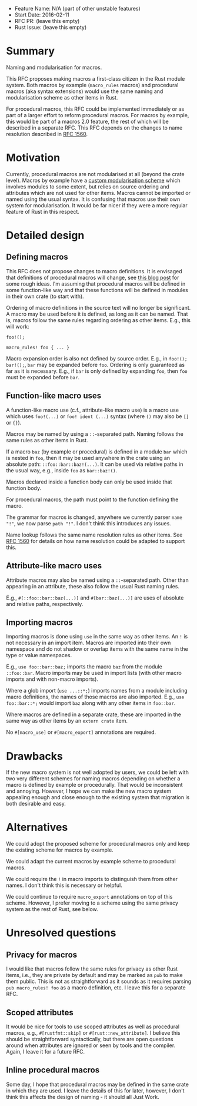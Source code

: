 - Feature Name: N/A (part of other unstable features)
- Start Date: 2016-02-11
- RFC PR: (leave this empty)
- Rust Issue: (leave this empty)

# Summary
[summary]: #summary

Naming and modularisation for macros.

This RFC proposes making macros a first-class citizen in the Rust module system.
Both macros by example (`macro_rules` macros) and procedural macros (aka syntax
extensions) would use the same naming and modularisation scheme as other items
in Rust.

For procedural macros, this RFC could be implemented immediately or as part of a
larger effort to reform procedural macros. For macros by example, this would be
part of a macros 2.0 feature, the rest of which will be described in a separate
RFC. This RFC depends on the changes to name resolution described in
[RFC 1560](https://github.com/rust-lang/rfcs/pull/1560).

# Motivation
[motivation]: #motivation

Currently, procedural macros are not modularised at all (beyond the crate
level). Macros by example have a [custom modularisation
scheme](https://github.com/rust-lang/rfcs/blob/master/text/0453-macro-reform.md)
which involves modules to some extent, but relies on source ordering and
attributes which are not used for other items. Macros cannot be imported or
named using the usual syntax. It is confusing that macros use their own system
for modularisation. It would be far nicer if they were a more regular feature of
Rust in this respect.


# Detailed design
[design]: #detailed-design

## Defining macros

This RFC does not propose changes to macro definitions. It is envisaged that
definitions of procedural macros will change, see [this blog post](http://ncameron.org/blog/macro-plans-syntax/)
for some rough ideas. I'm assuming that procedural macros will be defined in
some function-like way and that these functions will be defined in modules in
their own crate (to start with).

Ordering of macro definitions in the source text will no longer be significant.
A macro may be used before it is defined, as long as it can be named. That is,
macros follow the same rules regarding ordering as other items. E.g., this will
work:

```
foo!();

macro_rules! foo { ... }
```

Macro expansion order is also not defined by source order. E.g., in `foo!(); bar!();`,
`bar` may be expanded before `foo`. Ordering is only guaranteed as far as it is
necessary. E.g., if `bar` is only defined by expanding `foo`, then `foo` must be
expanded before `bar`.

## Function-like macro uses

A function-like macro use (c.f., attribute-like macro use) is a macro use which
uses `foo!(...)` or `foo! ident (...)` syntax (where `()` may also be `[]` or `{}`).

Macros may be named by using a `::`-separated path. Naming follows the same
rules as other items in Rust.

If a macro `baz` (by example or procedural) is defined in a module `bar` which
is nested in `foo`, then it may be used anywhere in the crate using an
absolute path: `::foo::bar::baz!(...)`. It can be used via relative paths in the
usual way, e.g., inside `foo` as `bar::baz!()`.

Macros declared inside a function body can only be used inside that function
body.

For procedural macros, the path must point to the function defining the macro.

The grammar for macros is changed, anywhere we currently parser `name "!"`, we
now parse `path "!"`. I don't think this introduces any issues.

Name lookup follows the same name resolution rules as other items. See [RFC
1560](https://github.com/rust-lang/rfcs/pull/1560) for details on how name
resolution could be adapted to support this.

## Attribute-like macro uses

Attribute macros may also be named using a `::`-separated path. Other than
appearing in an attribute, these also follow the usual Rust naming rules.

E.g., `#[::foo::bar::baz(...)]` and `#[bar::baz(...)]` are uses of absolute and
relative paths, respectively.


## Importing macros

Importing macros is done using `use` in the same way as other items. An `!` is
not necessary in an import item. Macros are imported into their own namespace
and do not shadow or overlap items with the same name in the type or value
namespaces.

E.g., `use foo::bar::baz;` imports the macro `baz` from the module `::foo::bar`.
Macro imports may be used in import lists (with other macro imports and with
non-macro imports).

Where a glob import (`use ...::*;`) imports names from a module including macro
definitions, the names of those macros are also imported. E.g., `use
foo::bar::*;` would import `baz` along with any other items in `foo::bar`.

Where macros are defined in a separate crate, these are imported in the same way
as other items by an `extern crate` item.

No `#[macro_use]` or `#[macro_export]` annotations are required.


# Drawbacks
[drawbacks]: #drawbacks

If the new macro system is not well adopted by users, we could be left with two
very different schemes for naming macros depending on whether a macro is defined
by example or procedurally. That would be inconsistent and annoying. However, I
hope we can make the new macro system appealing enough and close enough to the
existing system that migration is both desirable and easy.


# Alternatives
[alternatives]: #alternatives

We could adopt the proposed scheme for procedural macros only and keep the
existing scheme for macros by example.

We could adapt the current macros by example scheme to procedural macros.

We could require the `!` in macro imports to distinguish them from other names.
I don't think this is necessary or helpful.

We could continue to require `macro_export` annotations on top of this scheme.
However, I prefer moving to a scheme using the same privacy system as the rest
of Rust, see below.


# Unresolved questions
[unresolved]: #unresolved-questions

## Privacy for macros

I would like that macros follow the same rules for privacy as other Rust items,
i.e., they are private by default and may be marked as `pub` to make them
public. This is not as straightforward as it sounds as it requires parsing `pub
macro_rules! foo` as a macro definition, etc. I leave this for a separate RFC.

## Scoped attributes

It would be nice for tools to use scoped attributes as well as procedural
macros, e.g., `#[rustfmt::skip]` or `#[rust::new_attribute]`. I believe this
should be straightforward syntactically, but there are open questions around
when attributes are ignored or seen by tools and the compiler. Again, I leave it
for a future RFC.

## Inline procedural macros

Some day, I hope that procedural macros may be defined in the same crate in
which they are used. I leave the details of this for later, however, I don't
think this affects the design of naming - it should all Just Work.
